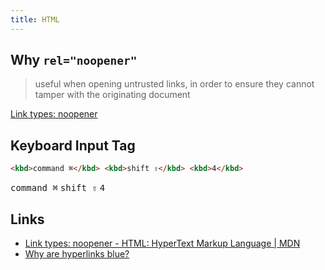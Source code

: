 ```yaml
---
title: HTML
---
```


## Why `rel="noopener"`

> useful when opening untrusted links, in order to ensure they cannot tamper with the originating document

[Link types: noopener](https://developer.mozilla.org/en-US/docs/Web/HTML/Link_types/noopener?q=noopen)

## Keyboard Input Tag

```html
<kbd>command ⌘</kbd> <kbd>shift ⇧</kbd> <kbd>4</kbd>
```

<kbd>command ⌘</kbd> <kbd>shift ⇧</kbd> <kbd>4</kbd>

## Links

- [Link types: noopener - HTML: HyperText Markup Language | MDN](https://developer.mozilla.org/en-US/docs/Web/HTML/Link_types/noopener)
- [Why are hyperlinks blue?](https://blog.mozilla.org/en/internet-culture/deep-dives/why-are-hyperlinks-blue/)
